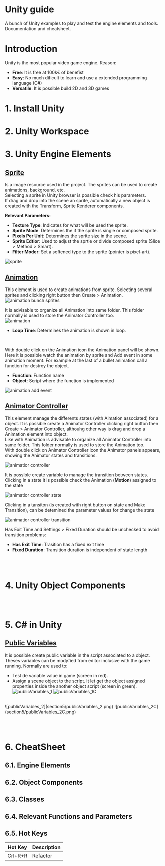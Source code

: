 # Unity guide
A bunch of Unity examples to play and test the engine elements and tools. Documentation and cheatsheet.

# Introduction 
Unity is the most popular video game engine. Reason:
- **Free**: It is free at 100k€ of benefist
- **Easy**: No much dificult to learn and use a extended programming language (C#)
- **Versatile**: It is possible build 2D and 3D games

# 1. Install Unity

# 2. Unity Workspace

# 3. Unity Engine Elements
## <u>Sprite</u>
Is a image resource used in the project. The sprites can be used to create animations, background, etc.<br>
Selecting a sprite in Unity browser is possible check his parameters.<br>
If drag and drop into the scene an sprite, automatically a new object is created with the Transform, Sprite Renderer components.<br>

**Relevant Parameters:**
- **Texture Type**: Indicates for what will be used the sprite.
- **Sprite Mode**: Determines the if the sprite is single or composed sprite.
- **Pixels Per Unit**: Determines the sprite size in the scene.
- **Sprite Edtior**: Used to adjust the sprtie or divide composed sprite (Slice > Method > Smart).
- **Filter Moder**: Set a softened type to the sprite (pointer is pixel-art).

![sprite](section3/sprite.png)

## <u>Animation</u>
This element is used to create animations from sprite. Selecting several sprites and clicking right button then Create > Animation.<br>
![animation bunch sprites](section3/animation_1.png)

It is advisable to organize all Animation into same folder. This folder normally is used to store the Animator Controller too.<br>
![animation](section3/animation_2.png)

- **Loop Time**: Determines the animation is shown in loop.

<br>

With double click on the Animation icon the Animation panel will be shown. Here it is possible watch the animation by sprite and Add event in some animation moment. For example at the last of a bullet animation call a function for destroy the object.
- **Function**: Function name
- **Object**: Script where the function is implemented

![animation add event](section3/animation_3.png)

## <u>Animator Controller</u>
This element manage the differents states (with Aimation associated) for a object. It is possible create a Animator Controller clicking right button then Create > Animator Controller, althouhg other way is drag and drop a Animation element into object.<br>
Like with Animation is advisable to organize all Animator Controller into same folder. This folder normally is used to store the Animation too.<br>
With double click on Animator Controller icon the Animator panels appears, showing the Animator states and transitions.

![animatior controller](section3/animatorController_1.png)

It is possible create variable to manage the transition between states.<br>
Clicking in a state it is possible check the Animation (**Motion**) assigned to the state

![animatior controller state](section3/animatorController_2.png)

Clicking in a tansiton (is created with right button on state and Make Transition), can be detemined the parameter values for change the state

![animatior controller transition](section3/animatorController_3.png)

Has Exit Time and Settings > Fixed Duration should be unchecked to avoid transition problems:
- **Has Exit Time**: Trasition has a fixed exit time
- **Fixed Duration**: Transition duration is independent of state length

<br><br>

# 4. Unity Object Components


<br><br>

# 5. C# in Unity
## <u>Public Variables</u>
It is possible create public variable in the script associated to a object. Theses variables can be modyfied from editor inclusive with the game running. Normally are used to:
- Test de variable value in game (screen in red).
- Assign a scene object to the script. It let get the object assigned properties inside the another object script (screen in green).
![publicVariables_1](section5/publicVariables_1.png) ![publicVariables_1C](section5/publicVariables_1C.png)
<br>
![publicVariables_2](section5/publicVariables_2.png) ![publicVariables_2C](section5/publicVariables_2C.png)

<br><br>

# 6. CheatSheet
## 6.1. Engine Elements
## 6.2. Object Components
## 6.3. Classes
## 6.4. Relevant Functions and Parameters
## 6.5. Hot Keys
Hot Key | Description
:-------:|------------
Crl+R+R | Refactor